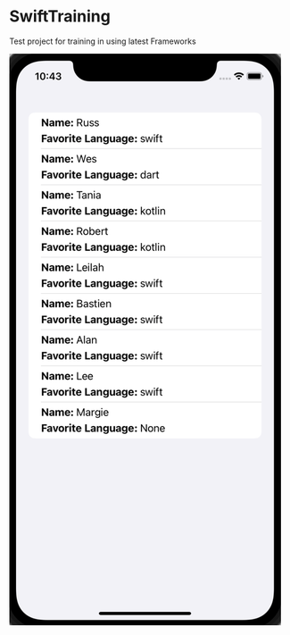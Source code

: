 # SwiftTraining
Test project for training in using latest Frameworks

![Screenshot](/Images/screenshot.png)
